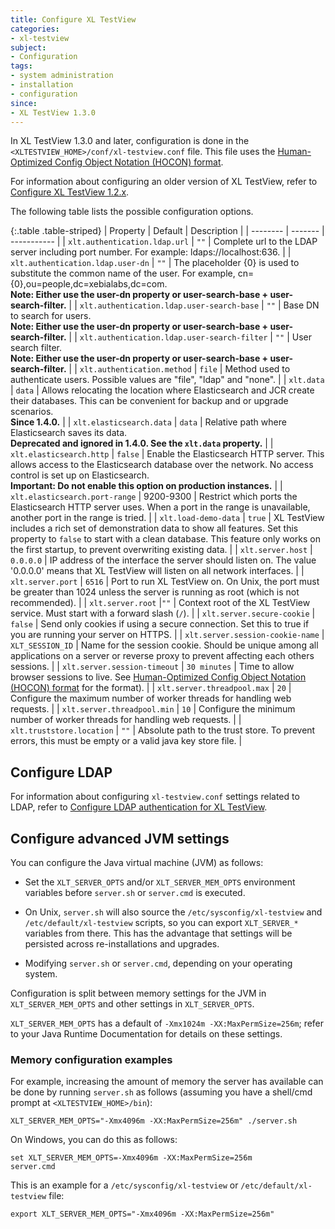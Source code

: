 ```yaml
---
title: Configure XL TestView
categories:
- xl-testview
subject:
- Configuration
tags:
- system administration
- installation
- configuration
since:
- XL TestView 1.3.0
---
```


In XL TestView 1.3.0 and later, configuration is done in the `<XLTESTVIEW_HOME>/conf/xl-testview.conf` file. This file uses the [Human-Optimized Config Object Notation (HOCON) format](https://github.com/typesafehub/config/blob/master/HOCON.md).

For information about configuring an older version of XL TestView, refer to [Configure XL TestView 1.2.x](/xl-testview/1.2.x/configuration.html).

The following table lists the possible configuration options.

{:.table .table-striped}
| Property | Default | Description |
| -------- | ------- | ----------- |
| `xlt.authentication.ldap.url` | `""` | Complete url to the LDAP server including port number. For example: ldaps://localhost:636. |
| `xlt.authentication.ldap.user-dn` | `""` | The placeholder {0} is used to substitute the common name of the user. For example, cn={0},ou=people,dc=xebialabs,dc=com. <br/>**Note: Either use the user-dn property or user-search-base + user-search-filter.** |
| `xlt.authentication.ldap.user-search-base` | `""` | Base DN to search for users. <br/>**Note: Either use the user-dn property or user-search-base + user-search-filter.** |
| `xlt.authentication.ldap.user-search-filter` | `""` | User search filter. <br/>**Note: Either use the user-dn property or user-search-base + user-search-filter.** |
| `xlt.authentication.method` | `file` | Method used to authenticate users. Possible values are "file", "ldap" and "none". |
| `xlt.data` | `data` | Allows relocating the location where Elasticsearch and JCR create their databases. This can be convenient for backup and or upgrade scenarios. <br/>**Since 1.4.0.** |
| `xlt.elasticsearch.data` | `data` | Relative path where Elasticsearch saves its data. <br/>**Deprecated and ignored in 1.4.0. See the `xlt.data` property.** |
| `xlt.elasticsearch.http` | `false` | Enable the Elasticsearch HTTP server. This allows access to the Elasticsearch database over the network. No access control is set up on Elasticsearch. <br/>**Important: Do not enable this option on production instances.** |
| `xlt.elasticsearch.port-range` | 9200-9300 | Restrict which ports the Elasticsearch HTTP server uses. When a port in the range is unavailable, another port in the range is tried. |
| `xlt.load-demo-data` | `true` | XL TestView includes a rich set of demonstration data to show all features. Set this property to `false` to start with a clean database. This feature only works on the first startup, to prevent overwriting existing data. |
| `xlt.server.host` | `0.0.0.0` | IP address of the interface the server should listen on. The value '0.0.0.0' means that XL TestView will listen on all network interfaces. |
| `xlt.server.port` | `6516` | Port to run XL TestView on. On Unix, the port must be greater than 1024 unless the server is running as root (which is not recommended). |
| `xlt.server.root` |`""` | Context root of the XL TestView service. Must start with a forward slash (`/`). |
| `xlt.server.secure-cookie` | `false` | Send only cookies if using a secure connection. Set this to true if you are running your server on HTTPS. |
| `xlt.server.session-cookie-name` | `XLT_SESSION_ID` | Name for the session cookie. Should be unique among all applications on a server or reverse proxy to prevent affecting each others sessions. |
| `xlt.server.session-timeout` | `30 minutes` | Time to allow browser sessions to live. See [Human-Optimized Config Object Notation (HOCON) format](https://github.com/typesafehub/config/blob/master/HOCON.md#duration-format) for the format). |
| `xlt.server.threadpool.max` | `20` | Configure the maximum number of worker threads for handling web requests. |
| `xlt.server.threadpool.min` | `10` | Configure the minimum number of worker threads for handling web requests. |
| `xlt.truststore.location` | `""` | Absolute path to the trust store. To prevent errors, this must be empty or a valid java key store file. |

## Configure LDAP

For information about configuring `xl-testview.conf` settings related to LDAP, refer to [Configure LDAP authentication for XL TestView](/xl-testview/how-to/configure-ldap.html).

## Configure advanced JVM settings

You can configure the Java virtual machine (JVM) as follows:

* Set the `XLT_SERVER_OPTS` and/or `XLT_SERVER_MEM_OPTS` environment variables before `server.sh` or `server.cmd` is executed.

* On Unix, `server.sh` will also source the `/etc/sysconfig/xl-testview` and `/etc/default/xl-testview` scripts, so you can export `XLT_SERVER_*` variables from there. This has the advantage that settings will be persisted across re-installations and upgrades.

* Modifying `server.sh` or `server.cmd`, depending on your operating system.

Configuration is split between memory settings for the JVM in `XLT_SERVER_MEM_OPTS` and other settings in `XLT_SERVER_OPTS`.

`XLT_SERVER_MEM_OPTS` has a default of `-Xmx1024m -XX:MaxPermSize=256m`; refer to your Java Runtime Documentation for details on these settings.

### Memory configuration examples

For example, increasing the amount of memory the server has available can be done by running `server.sh` as follows (assuming you have a shell/cmd prompt at `<XLTESTVIEW_HOME>/bin`):

    XLT_SERVER_MEM_OPTS="-Xmx4096m -XX:MaxPermSize=256m" ./server.sh

On Windows, you can do this as follows:

    set XLT_SERVER_MEM_OPTS=-Xmx4096m -XX:MaxPermSize=256m
    server.cmd

This is an example for a `/etc/sysconfig/xl-testview` or `/etc/default/xl-testview` file:

    export XLT_SERVER_MEM_OPTS="-Xmx4096m -XX:MaxPermSize=256m"

